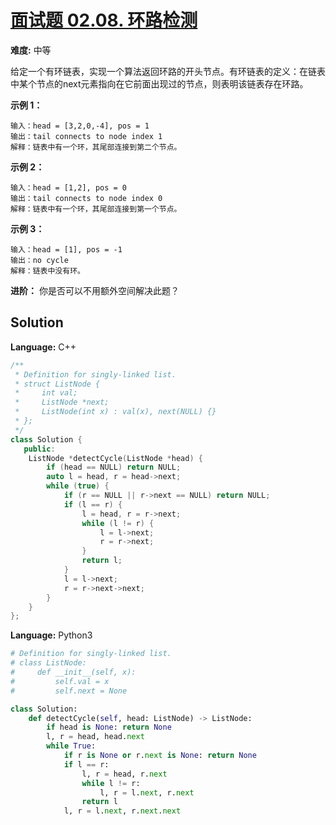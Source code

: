 # [面试题 02.08. 环路检测](https://leetcode-cn.com/problems/linked-list-cycle-lcci/)

**难度:** 中等

给定一个有环链表，实现一个算法返回环路的开头节点。有环链表的定义：在链表中某个节点的next元素指向在它前面出现过的节点，则表明该链表存在环路。

 **示例 1：** 

```
输入：head = [3,2,0,-4], pos = 1
输出：tail connects to node index 1
解释：链表中有一个环，其尾部连接到第二个节点。
```



 **示例 2：** 

```
输入：head = [1,2], pos = 0
输出：tail connects to node index 0
解释：链表中有一个环，其尾部连接到第一个节点。
```



 **示例 3：** 

```
输入：head = [1], pos = -1
输出：no cycle
解释：链表中没有环。
```



 **进阶：** 你是否可以不用额外空间解决此题？

## Solution


**Language:** C++
```C++
/**
 * Definition for singly-linked list.
 * struct ListNode {
 *     int val;
 *     ListNode *next;
 *     ListNode(int x) : val(x), next(NULL) {}
 * };
 */
class Solution {
   public:
    ListNode *detectCycle(ListNode *head) {
        if (head == NULL) return NULL;
        auto l = head, r = head->next;
        while (true) {
            if (r == NULL || r->next == NULL) return NULL;
            if (l == r) {
                l = head, r = r->next;
                while (l != r) {
                    l = l->next;
                    r = r->next;
                }
                return l;
            }
            l = l->next;
            r = r->next->next;
        }
    }
};

```

**Language:** Python3
```Python
# Definition for singly-linked list.
# class ListNode:
#     def __init__(self, x):
#         self.val = x
#         self.next = None

class Solution:
    def detectCycle(self, head: ListNode) -> ListNode:
        if head is None: return None
        l, r = head, head.next
        while True:
            if r is None or r.next is None: return None
            if l == r:
                l, r = head, r.next
                while l != r:
                    l, r = l.next, r.next
                return l
            l, r = l.next, r.next.next

```